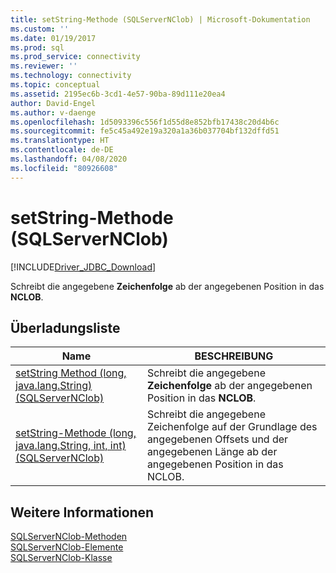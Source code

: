 ```yaml
---
title: setString-Methode (SQLServerNClob) | Microsoft-Dokumentation
ms.custom: ''
ms.date: 01/19/2017
ms.prod: sql
ms.prod_service: connectivity
ms.reviewer: ''
ms.technology: connectivity
ms.topic: conceptual
ms.assetid: 2195ec6b-3cd1-4e57-90ba-89d111e20ea4
author: David-Engel
ms.author: v-daenge
ms.openlocfilehash: 1d5093396c556f1d55d8e852bfb17438c20d4b6c
ms.sourcegitcommit: fe5c45a492e19a320a1a36b037704bf132dffd51
ms.translationtype: HT
ms.contentlocale: de-DE
ms.lasthandoff: 04/08/2020
ms.locfileid: "80926608"
---
```

# <a name="setstring-method-sqlservernclob"></a>setString-Methode (SQLServerNClob)
[!INCLUDE[Driver_JDBC_Download](../../../includes/driver_jdbc_download.md)]

  Schreibt die angegebene **Zeichenfolge** ab der angegebenen Position in das **NCLOB**.  
  
## <a name="overload-list"></a>Überladungsliste  
  
|Name|BESCHREIBUNG|  
|----------|-----------------|  
|[setString Method &#40;long, java.lang.String&#41; &#40;SQLServerNClob&#41;](../../../connect/jdbc/reference/setstring-method-long-java-lang-string-sqlservernclob.md)|Schreibt die angegebene **Zeichenfolge** ab der angegebenen Position in das **NCLOB**.|  
|[setString-Methode &#40;long, java.lang.String, int, int&#41; &#40;SQLServerNClob&#41;](../../../connect/jdbc/reference/setstring-method-long-java-lang-string-int-int-sqlservernclob.md)|Schreibt die angegebene Zeichenfolge auf der Grundlage des angegebenen Offsets und der angegebenen Länge ab der angegebenen Position in das NCLOB.|  
  
## <a name="see-also"></a>Weitere Informationen  
 [SQLServerNClob-Methoden](../../../connect/jdbc/reference/sqlservernclob-methods.md)   
 [SQLServerNClob-Elemente](../../../connect/jdbc/reference/sqlservernclob-members.md)   
 [SQLServerNClob-Klasse](../../../connect/jdbc/reference/sqlservernclob-class.md)  
  
  
